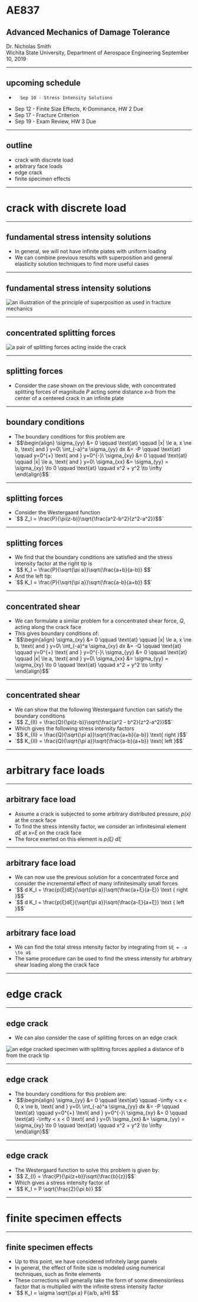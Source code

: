 # AE837
## Advanced Mechanics of Damage Tolerance
Dr. Nicholas Smith<br/>
Wichita State University, Department of Aerospace Engineering
September 10, 2019

----
## upcoming schedule

-		Sep 10 - Stress Intensity Solutions
-   Sep 12 - Finite Size Effects, K-Dominance, HW 2 Due
-   Sep 17 - Fracture Criterion 
-   Sep 19 - Exam Review, HW 3 Due

----
## outline

<!-- vim-markdown-toc GFM -->

* crack with discrete load
* arbitrary face loads
* edge crack
* finite specimen effects

<!-- vim-markdown-toc -->

---
# crack with discrete load

----
## fundamental stress intensity solutions

-   In general, we will not have infinite plates with uniform loading
-   We can combine previous results with superposition and general elasticity solution techniques to find more useful cases

----
## fundamental stress intensity solutions

![an illustration of the principle of superposition as used in fracture mechanics](../images/superposition.png)

----
## concentrated splitting forces

![a pair of splitting forces acting inside the crack](..\images\splitting-forces.png)

----
## splitting forces

-   Consider the case shown on the previous slide, with concentrated splitting forces of magnitude *P* acting some distance *x=b* from the center of a centered crack in an infinite plate

----
## boundary conditions

-   The boundary conditions for this problem are
-   <!-- .element style="list-style-type:none" --> `$$\begin{align}
	\sigma_{yy} &= 0 \qquad \text{at} \qquad |x| \le a, x \ne b, \text{ and } y=0\\
	\int_{-a}^a \sigma_{yy} dx &= -P \qquad \text{at} \qquad y=0^{+} \text{ and } y=0^{-}\\
	\sigma_{xy} &= 0 \qquad \text{at} \qquad |x| \le a, \text{ and } y=0\\
\sigma_{xx} &= \sigma_{yy} = \sigma_{xy} \to 0 \qquad \text{at} \qquad x^2 + y^2 \to \infty \end{align}$$`

----
## splitting forces

-   Consider the Westergaard function
-   <!-- .element style="list-style-type:none" --> `$$ Z_I = \frac{P}{\pi(z-b)}\sqrt{\frac{a^2-b^2}{z^2-a^2}}$$`

----
## splitting forces
-   We find that the boundary conditions are satisfied and the stress intensity factor at the right tip is
-   <!-- .element style="list-style-type:none" --> `$$ K_I = \frac{P}{\sqrt{\pi a}}\sqrt{\frac{a+b}{a-b}} $$`
-   And the left tip:
-   <!-- .element style="list-style-type:none" --> `$$ K_I = \frac{P}{\sqrt{\pi a}}\sqrt{\frac{a-b}{a+b}} $$`

----
## concentrated shear

-   We can formulate a similar problem for a concentrated shear force, *Q*, acting along the crack face
-   This gives boundary conditions of:
-   <!-- .element style="list-style-type:none" --> `$$\begin{align}
	\sigma_{xy} &= 0 \qquad \text{at} \qquad |x| \le a, x \ne b, \text{ and } y=0\\
	\int_{-a}^a \sigma_{xy} dx &= -Q \qquad \text{at} \qquad y=0^{+} \text{ and } y=0^{-}\\
	\sigma_{yy} &= 0 \qquad \text{at} \qquad |x| \le a, \text{ and } y=0\\
\sigma_{xx} &= \sigma_{yy} = \sigma_{xy} \to 0 \qquad \text{at} \qquad x^2 + y^2 \to \infty \end{align}$$`

----
## concentrated shear

-   We can show that the following Westergaard function can satisfy the boundary conditions
-   <!-- .element style="list-style-type:none" --> `$$ Z_{II} = \frac{Q}{\pi(z-b)}\sqrt{\frac{a^2 - b^2}{z^2-a^2}}$$`
-   Which gives the following stress intensity factors
-   <!-- .element style="list-style-type:none" --> `$$ K_{II} = \frac{Q}{\sqrt{\pi a}}\sqrt{\frac{a+b}{a-b}} \text{ right }$$`
-   <!-- .element style="list-style-type:none" --> `$$ K_{II} = \frac{Q}{\sqrt{\pi a}}\sqrt{\frac{a-b}{a+b}} \text{ left }$$`

---
# arbitrary face loads

----
## arbitrary face load

-   Assume a crack is subjected to some arbitrary distributed pressure, *p(x)* at the crack face
-   To find the stress intensity factor, we consider an infinitesimal element *dξ* at *x=ξ* on the crack face
-   The force exerted on this element is *p(ξ) dξ* 

----
## arbitrary face load

-   We can now use the previous solution for a concentrated force and consider the incremental effect of many infinitesimally small forces
-   <!-- .element style="list-style-type:none" --> `$$ d K_I = \frac{p(ξ)dξ}{\sqrt{\pi a}}\sqrt{\frac{a+ξ}{a-ξ}} \text { right }$$`
-   <!-- .element style="list-style-type:none" --> `$$ d K_I = \frac{p(ξ)dξ}{\sqrt{\pi a}}\sqrt{\frac{a-ξ}{a+ξ}} \text { left }$$`

----
## arbitrary face load

-   We can find the total stress intensity factor by integrating from `$ξ = -a \to a$`
-   The same procedure can be used to find the stress intensity for arbitrary shear loading along the crack face

---
# edge crack

----
## edge crack

-   We can also consider the case of splitting forces on an edge crack

![an edge cracked specimen with splitting forces applied a distance of b from the crack tip](..\images\single-edge.png)

----
## edge crack

-   The boundary conditions for this problem are:
-   <!-- .element style="list-style-type:none" --> `$$\begin{align}
	\sigma_{yy} &= 0 \qquad \text{at} \qquad -\infty < x < 0, x \ne b, \text{ and } y=0\\
	\int_{-a}^a \sigma_{yy} dx &= -P \qquad \text{at} \qquad y=0^{+} \text{ and } y=0^{-}\\
	\sigma_{xy} &= 0 \qquad \text{at} -\infty < x < 0 \text{ and } y=0\\
\sigma_{xx} &= \sigma_{yy} = \sigma_{xy} \to 0 \qquad \text{at} \qquad x^2 + y^2 \to \infty \end{align}$$`

----
## edge crack

-   The Westergaard function to solve this problem is given by:
-   <!-- .element style="list-style-type:none" --> `$$ Z_{I} = \frac{P}{\pi(z+b)}\sqrt{\frac{b}{z}}$$`
-   Which gives a stress intensity factor of
-   <!-- .element style="list-style-type:none" --> `$$ K_I = P \sqrt{\frac{2}{\pi b}} $$`

---
# finite specimen effects

----
## finite specimen effects

-   Up to this point, we have considered infinitely large panels
-   In general, the effect of finite size is modeled using numerical techniques, such as finite elements
-   These corrections will generally take the form of some dimensionless factor that is multiplied with the infinite stress intensity factor
-   <!-- .element style="list-style-type:none" --> `$$ K_I = \sigma \sqrt{\pi a} F(a/b, a/H) $$`

